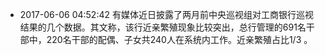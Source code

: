 - 2017-06-06 04:52:42 有媒体近日披露了两月前中央巡视组对工商银行巡视结果的几个数据。其文称，该行近亲繁殖现象比较突出，总行管理的691名干部中，220名干部的配偶、子女共240人在系统内工作。近亲繁殖占比1/3 。
